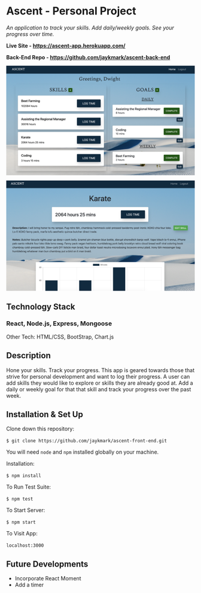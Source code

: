 # Ascent - Personal Project
*An application to track your skills. Add daily/weekly goals. See your progress over time.*

**Live Site - https://ascent-app.herokuapp.com/**

**Back-End Repo - https://github.com/jaykmark/ascent-back-end**

<p align="center">
  <img src="./src/assets/images/ascent-home-page-example.png" alt="Ascent Home Page"
	title="Ascent Home Page" align="center" width="600" />
</p>

<p align="center">
  <img src="./src/assets/images/ascent-skill-detail-example.png" alt="Ascent Skill Detail Page"
	title="Ascent Skill Detail Page" align="center" width="600" />
</p>
  
## Technology Stack
### **React, Node.js, Express, Mongoose**

Other Tech: HTML/CSS, BootStrap, Chart.js

## Description
Hone your skills. Track your progress. This app is geared towards those that strive for personal development and want to log their progress. A user can add skills they would like to explore or skills they are already good at. Add a daily or weekly goal for that that skill and track your progress over the past week.

## Installation & Set Up
Clone down this repository:

`$ git clone https://github.com/jaykmark/ascent-front-end.git`

You will need `node` and `npm` installed globally on your machine.  

Installation:

`$ npm install`  

To Run Test Suite:  

`$ npm test`  

To Start Server:

`$ npm start`  

To Visit App:

`localhost:3000`

## Future Developments
- Incorporate React Moment
- Add a timer
